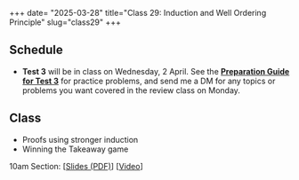 +++
date= "2025-03-28"
title="Class 29: Induction and Well Ordering Principle"
slug="class29"
+++

## Schedule

- **Test 3** will be in class on Wednesday, 2 April. See the 
[**Preparation Guide for Test 3**](/docs/preptest3.pdf) for practice problems, and send me a DM for any topics or problems you want covered in the review class on Monday.

## Class

- Proofs using stronger induction
- Winning the Takeaway game

10am Section: [[Slides (PDF)](https://www.dropbox.com/scl/fi/h1clss5mxh59bzbfyc99m/cs2120-class29-dave.pdf?rlkey=4qklf62sxrbloub7zdxq2o0wh&dl=0)] [[Video](https://uva.hosted.panopto.com/Panopto/Pages/Viewer.aspx?id=a21fd802-6e45-4442-9d21-b2ae00e6c0e8)]  
<!-- 2pm Section: [[Slides (PDF)](https://virginia.box.com/s/zzewyyiwdiubzciuzy5yfczn4xinscdj)] [[Video](https://uva.hosted.panopto.com/Panopto/Pages/Viewer.aspx?id=d03c3407-4a72-4c3f-8960-b2ac0128ce94)]
-->